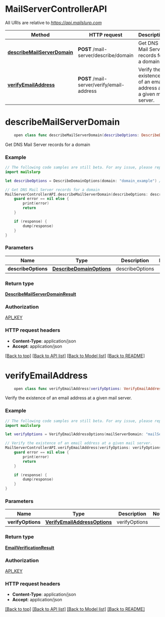 # MailServerControllerAPI

All URIs are relative to *https://api.mailslurp.com*

Method | HTTP request | Description
------------- | ------------- | -------------
[**describeMailServerDomain**](MailServerControllerAPI.md#describemailserverdomain) | **POST** /mail-server/describe/domain | Get DNS Mail Server records for a domain
[**verifyEmailAddress**](MailServerControllerAPI.md#verifyemailaddress) | **POST** /mail-server/verify/email-address | Verify the existence of an email address at a given mail server.


# **describeMailServerDomain**
```swift
    open class func describeMailServerDomain(describeOptions: DescribeDomainOptions, completion: @escaping (_ data: DescribeMailServerDomainResult?, _ error: Error?) -> Void)
```

Get DNS Mail Server records for a domain

### Example 
```swift
// The following code samples are still beta. For any issue, please report via http://github.com/OpenAPITools/openapi-generator/issues/new
import mailslurp

let describeOptions = DescribeDomainOptions(domain: "domain_example") // DescribeDomainOptions | describeOptions

// Get DNS Mail Server records for a domain
MailServerControllerAPI.describeMailServerDomain(describeOptions: describeOptions) { (response, error) in
    guard error == nil else {
        print(error)
        return
    }

    if (response) {
        dump(response)
    }
}
```

### Parameters

Name | Type | Description  | Notes
------------- | ------------- | ------------- | -------------
 **describeOptions** | [**DescribeDomainOptions**](DescribeDomainOptions.md) | describeOptions | 

### Return type

[**DescribeMailServerDomainResult**](DescribeMailServerDomainResult.md)

### Authorization

[API_KEY](../README.md#API_KEY)

### HTTP request headers

 - **Content-Type**: application/json
 - **Accept**: application/json

[[Back to top]](#) [[Back to API list]](../README.md#documentation-for-api-endpoints) [[Back to Model list]](../README.md#documentation-for-models) [[Back to README]](../README.md)

# **verifyEmailAddress**
```swift
    open class func verifyEmailAddress(verifyOptions: VerifyEmailAddressOptions, completion: @escaping (_ data: EmailVerificationResult?, _ error: Error?) -> Void)
```

Verify the existence of an email address at a given mail server.

### Example 
```swift
// The following code samples are still beta. For any issue, please report via http://github.com/OpenAPITools/openapi-generator/issues/new
import mailslurp

let verifyOptions = VerifyEmailAddressOptions(mailServerDomain: "mailServerDomain_example", emailAddress: "emailAddress_example", senderEmailAddress: "senderEmailAddress_example", port: 123) // VerifyEmailAddressOptions | verifyOptions

// Verify the existence of an email address at a given mail server.
MailServerControllerAPI.verifyEmailAddress(verifyOptions: verifyOptions) { (response, error) in
    guard error == nil else {
        print(error)
        return
    }

    if (response) {
        dump(response)
    }
}
```

### Parameters

Name | Type | Description  | Notes
------------- | ------------- | ------------- | -------------
 **verifyOptions** | [**VerifyEmailAddressOptions**](VerifyEmailAddressOptions.md) | verifyOptions | 

### Return type

[**EmailVerificationResult**](EmailVerificationResult.md)

### Authorization

[API_KEY](../README.md#API_KEY)

### HTTP request headers

 - **Content-Type**: application/json
 - **Accept**: application/json

[[Back to top]](#) [[Back to API list]](../README.md#documentation-for-api-endpoints) [[Back to Model list]](../README.md#documentation-for-models) [[Back to README]](../README.md)

